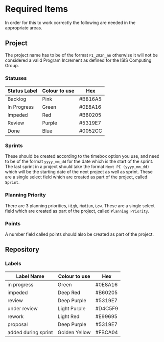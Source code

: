 # Required Items
In order for this to work correctly the following are needed in the appropriate areas.

## Project

The project name has to be of the format `PI_202n_nn` otherwise it will not be 
considered a valid Program Increment as defined for the ISIS Computing Group. 

### Statuses

| Status Label | Colour to use | Hex     |
|--------------|---------------|---------| 
| Backlog      | Pink          | #B816A5 |
| In Progress  | Green         | #0E8A16 |
| Impeded      | Red           | #B60205 |
| Review       | Purple        | #5319E7 |
| Done         | Blue          | #0052CC |

### Sprints

These should be created according to the timebox option you use, and need to be of 
the format `yyyy_mm_dd` for the date which is the start of the sprint.
The last sprint in a project should take the format `Next PI (yyyy_mm_dd)` which will 
be the starting date of the next project as well as sprint.
These are a single select field which are created as part of the project, called 
`Sprint`.

### Planning Priority

There are 3 planning priorities, `High`, `Medium`, `Low`.
These are a single select field which are created as part of the project, called
`Planning Priority`.

### Points

A number field called points should also be created as part of the project.


## Repository
### Labels

| Label Name          | Colour to use | Hex     |
|---------------------|---------------|---------|
| in progress         | Green         | #0E8A16 |
| impeded             | Deep Red      | #B60205 |
| review              | Deep Purple   | #5319E7 |
| under review        | Light Purple  | #D4C5F9 |
| rework              | Light Red     | #E99695 |
| proposal            | Deep Purple   | #5319E7 |
| added during sprint | Golden Yellow | #FBCA04 |
